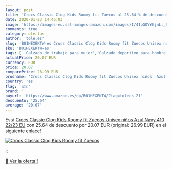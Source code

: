 ```yaml
---
layout: post
title: 'Crocs Classic Clog Kids Roomy fit Zuecos al 25.64 % de descuento'
date: 2020-01-23 14:46:03
image: 'https://images-eu.ssl-images-amazon.com/images/I/41pGQYYKjnL._SL400_.jpg'
comments: true
category: ofertas
author: 'tole.es'
slug: 'B01HEXEKTW-es Crocs Classic Clog Kids Roomy fit Zuecos Unisex niños Azul...'
sku: 'B01HEXEKTW-es'
tags: [ 'Calzado de trabajo para mujer','Calzado deportivo para hombre','Calzado sanitario y de hostelería para mujer','Chanclas y sandalias de piscina para hombre','Sandalias y chanclas para niña','Zapatillas y calzado deportivo para hombre','Zapatos','Zapatos para hombre','Zapatos para mujer','Zapatos para niñas pequeñas','Zapatos y complementos','Zuecos sanitarios y de hostelería para mujer','Zuecos y mules para hombre','zuecos', ]
actualPrice: 20.07 EUR
currency: EUR
price: 20.07
comparePrice: 26.99 EUR
prodname: 'Crocs Classic Clog Kids Roomy fit Zuecos Unisex niños  Azul  Navy 410   22/23 EU'
country: 'es'
flag: '🇪🇸'
brand: ''
buyurl: 'https://www.amazon.es/dp/B01HEXEKTW/?tag=tolees-21'
descuento: '25.64'
average: '20.07'
---
```


Está [Crocs Classic Clog Kids Roomy fit Zuecos Unisex niños  Azul  Navy 410   22/23 EU](https://www.amazon.es/dp/B01HEXEKTW/?tag=tolees-21) con 25.64 de descuento por 20.07 EUR (original: 26.99 EUR) en el siguiente enlace!

[![Crocs Classic Clog Kids Roomy fit Zuecos](https://images-eu.ssl-images-amazon.com/images/I/41pGQYYKjnL._SL400_.jpg)](https://www.amazon.es/dp/B01HEXEKTW/?tag=tolees-21)

ℹ️:


[🛒 Ver la oferta!!](https://www.amazon.es/dp/B01HEXEKTW/?tag=tolees-21)
